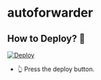 # autoforwarder
## How to Deploy? 🤔
[![Deploy](https://www.herokucdn.com/deploy/button.svg)](https://heroku.com/deploy?template=https://github.com/abhishekverma1996/autoforwarder)
- 👆 Press the deploy button.
